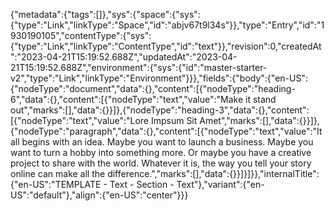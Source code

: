 {"metadata":{"tags":[]},"sys":{"space":{"sys":{"type":"Link","linkType":"Space","id":"abjv67t9l34s"}},"type":"Entry","id":"1930190105","contentType":{"sys":{"type":"Link","linkType":"ContentType","id":"text"}},"revision":0,"createdAt":"2023-04-21T15:19:52.688Z","updatedAt":"2023-04-21T15:19:52.688Z","environment":{"sys":{"id":"master-starter-v2","type":"Link","linkType":"Environment"}}},"fields":{"body":{"en-US":{"nodeType":"document","data":{},"content":[{"nodeType":"heading-6","data":{},"content":[{"nodeType":"text","value":"Make it stand out","marks":[],"data":{}}]},{"nodeType":"heading-3","data":{},"content":[{"nodeType":"text","value":"Lore Impsum Sit Amet","marks":[],"data":{}}]},{"nodeType":"paragraph","data":{},"content":[{"nodeType":"text","value":"It all begins with an idea. Maybe you want to launch a business. Maybe you want to turn a hobby into something more. Or maybe you have a creative project to share with the world. Whatever it is, the way you tell your story online can make all the difference.","marks":[],"data":{}}]}]}},"internalTitle":{"en-US":"TEMPLATE - Text - Section - Text"},"variant":{"en-US":"default"},"align":{"en-US":"center"}}}